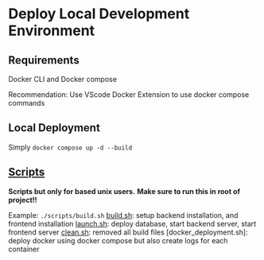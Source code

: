 # Deploy Local Development Environment

## Requirements

Docker CLI and Docker compose

Recommendation: Use VScode Docker Extension to use docker compose commands

## Local Deployment

Simply `docker compose up -d --build`

## [Scripts](../scripts/)

**Scripts but only for based unix users.**
**Make sure to run this in root of project!!**

Example: `./scripts/build.sh`
[build.sh](../scripts/build.sh): setup backend installation, and frontend installation
[launch.sh](../scripts/launch.sh): deploy database, start backend server, start frontend server
[clean.sh](../scripts/clean.sh): removed all build files
[docker_deployment.sh]: deploy docker using docker compose but also create logs for each container
